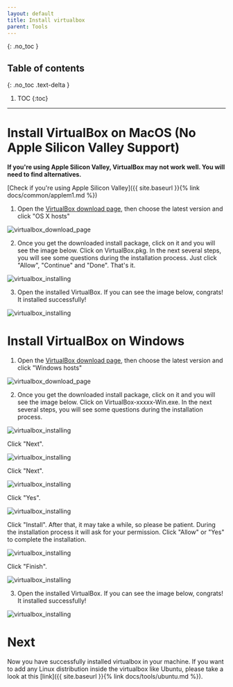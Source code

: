 ```yaml
---
layout: default
title: Install virtualbox
parent: Tools
---
```


{: .no_toc }

## Table of contents
{: .no_toc .text-delta }

1. TOC
{:toc}

---


# Install VirtualBox on MacOS (No Apple Silicon Valley Support)

**If you're using Apple Silicon Valley, VirtualBox may not work well. You will need to find alternatives.**

[Check if you're using Apple Silicon Valley]({{ site.baseurl }}{% link docs/common/applem1.md %})

1. Open the [VirtualBox download page](https://www.virtualbox.org/wiki/Downloads), then choose the latest version and click "OS X hosts"

![virtualbox_download_page](/assets/images/virtualbox/virtualbox_download_page.png)

2. Once you get the downloaded install package, click on it and you will see the image below. Click on VirtualBox.pkg. In the next several steps, you will see some questions during the installation process. Just click "Allow", "Continue" and "Done". That's it.

![virtualbox_installing](/assets/images/virtualbox/virtualbox_installing.png)

3. Open the installed VirtualBox. If you can see the image below, congrats! It installed successfully!

![virtualbox_installing](/assets/images/virtualbox/virtualbox_homepage.png)


# Install VirtualBox on Windows


1. Open the [VirtualBox download page](https://www.virtualbox.org/wiki/Downloads), then choose the latest version and click "Windows hosts"

![virtualbox_download_page](/assets/images/virtualbox/virtualbox_windows_homepage.png)

2. Once you get the downloaded install package, click on it and you will see the image below. Click on VirtualBox-xxxxx-Win.exe. In the next several steps, you will see some questions during the installation process. 

![virtualbox_installing](/assets/images/virtualbox/virtualbox_windows_install.png)


Click "Next".

![virtualbox_installing](/assets/images/virtualbox/virtualbox_windows_install_1.png)

Click "Next".

![virtualbox_installing](/assets/images/virtualbox/virtualbox_windows_install_2.png)

Click "Yes".

![virtualbox_installing](/assets/images/virtualbox/virtualbox_windows_install_3.png)

Click "Install". After that, it may take a while, so please be patient. During the installation process it will ask for your permission. Click "Allow" or "Yes" to complete the installation.

![virtualbox_installing](/assets/images/virtualbox/virtualbox_windows_install_4.png)

Click "Finish".

![virtualbox_installing](/assets/images/virtualbox/virtualbox_windows_install_5.png)



3. Open the installed VirtualBox. If you can see the image below, congrats! It installed successfully!

![virtualbox_installing](/assets/images/virtualbox/virtualbox_windows_home.png)

# Next

Now you have successfully installed virtualbox in your machine. If you want to add any Linux distribution inside the virtualbox like Ubuntu, please take a look at this [link]({{ site.baseurl }}{% link docs/tools/ubuntu.md %}).